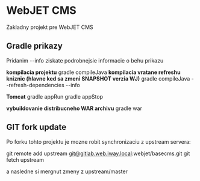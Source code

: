 WebJET CMS
==========

Zakladny projekt pre WebJET CMS

Gradle prikazy
--------------
Pridanim --info ziskate podrobnejsie informacie o behu prikazu

**kompilacia projektu**
gradle compileJava
**kompilacia vratane refreshu kniznic (hlavne ked sa zmeni SNAPSHOT verzia WJ)**
gradle compileJava --refresh-dependencies --info 

**Tomcat**
gradle appRun
gradle appStop

**vybuildovanie distribucneho WAR archivu**
gradle war

GIT fork update
---------------
Po forku tohto projektu je mozne robit synchronizaciu z upstream servera:

git remote add upstream git@gitlab.web.iway.local:webjet/basecms.git
git fetch upstream

a nasledne si mergnut zmeny z upstream/master